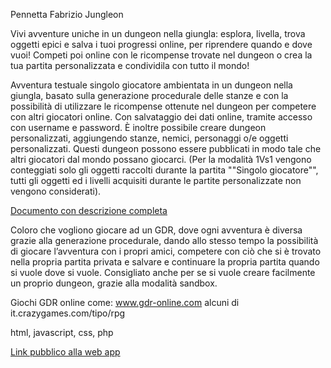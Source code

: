 Pennetta Fabrizio
Jungleon

Vivi avventure uniche in un dungeon nella giungla: esplora, livella, trova oggetti epici e salva i tuoi progressi online, per riprendere quando e dove vuoi! 
Competi poi online con le ricompense trovate nel dungeon o crea la tua partita personalizzata e condividila con tutto il mondo!

Avventura testuale singolo giocatore ambientata in un dungeon nella giungla, basato sulla generazione procedurale delle stanze e con la possibilità di utilizzare le ricompense ottenute nel dungeon per competere con altri giocatori online. Con salvataggio dei dati online, tramite accesso con username e password. 
È inoltre possibile creare dungeon personalizzati, aggiungendo stanze, nemici, personaggi o/e oggetti personalizzati. Questi dungeon possono essere pubblicati in modo tale che altri giocatori dal mondo possano giocarci.
(Per la modalità 1Vs1 vengono conteggiati solo gli oggetti raccolti durante la partita ""Singolo giocatore"", tutti gli oggetti ed i livelli acquisiti durante le partite personalizzate non vengono considerati).

[Documento con descrizione completa](https://docs.google.com/document/d/1Wnl9z4raB4nXzBMIiYCX1I2BUumF-2ufz1TnbKATa5o/edit?usp=sharing)


Coloro che vogliono giocare ad un GDR, dove ogni avventura è diversa grazie alla generazione procedurale, dando allo stesso tempo la possibilità di giocare l’avventura con i propri amici, competere con ciò che si è trovato nella propria partita privata e salvare e continuare la propria partita quando si vuole dove si vuole.
Consigliato anche per se si vuole creare facilmente un proprio dungeon, grazie alla modalità sandbox.

Giochi GDR online come:
www.gdr-online.com
alcuni di 
it.crazygames.com/tipo/rpg

html, javascript, css, php

[Link pubblico alla web app](https://pennettafabrizio5ie.altervista.org/)
